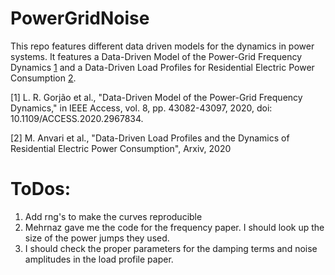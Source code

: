 # PowerGridNoise

This repo features different data driven models for the dynamics in power systems.
It features a Data-Driven Model of the Power-Grid Frequency Dynamics [1](https://ieeexplore.ieee.org/document/8963682) and a Data-Driven Load Profiles for Residential Electric Power Consumption [2](https://arxiv.org/pdf/2009.09287.pdf).

[1] L. R. Gorjão et al., "Data-Driven Model of the Power-Grid Frequency Dynamics," in IEEE Access, vol. 8, pp. 43082-43097, 2020, doi: 10.1109/ACCESS.2020.2967834.

[2] M. Anvari et al., "Data-Driven Load Profiles and the Dynamics of Residential Electric Power Consumption", Arxiv, 2020

# ToDos:
1. Add rng's to make the curves reproducible
2. Mehrnaz gave me the code for the frequency paper. I should look up the size of the power jumps they used.
3. I should check the proper parameters for the damping terms and noise amplitudes in the load profile paper.